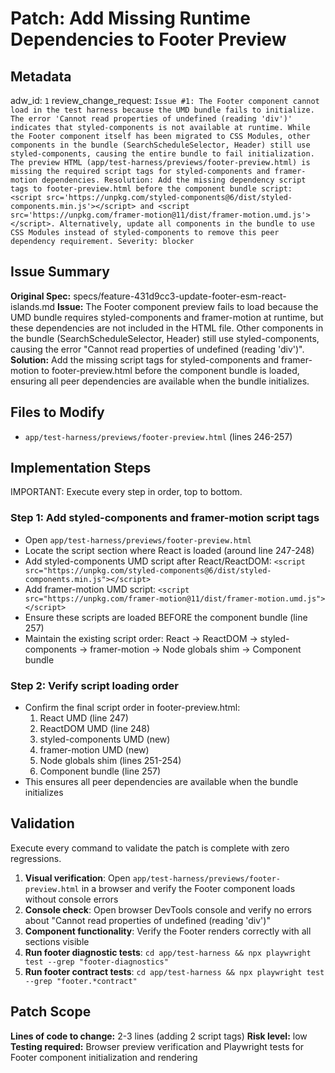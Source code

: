 # Patch: Add Missing Runtime Dependencies to Footer Preview

## Metadata
adw_id: `1`
review_change_request: `Issue #1: The Footer component cannot load in the test harness because the UMD bundle fails to initialize. The error 'Cannot read properties of undefined (reading 'div')' indicates that styled-components is not available at runtime. While the Footer component itself has been migrated to CSS Modules, other components in the bundle (SearchScheduleSelector, Header) still use styled-components, causing the entire bundle to fail initialization. The preview HTML (app/test-harness/previews/footer-preview.html) is missing the required script tags for styled-components and framer-motion dependencies. Resolution: Add the missing dependency script tags to footer-preview.html before the component bundle script: <script src='https://unpkg.com/styled-components@6/dist/styled-components.min.js'></script> and <script src='https://unpkg.com/framer-motion@11/dist/framer-motion.umd.js'></script>. Alternatively, update all components in the bundle to use CSS Modules instead of styled-components to remove this peer dependency requirement. Severity: blocker`

## Issue Summary
**Original Spec:** specs/feature-431d9cc3-update-footer-esm-react-islands.md
**Issue:** The Footer component preview fails to load because the UMD bundle requires styled-components and framer-motion at runtime, but these dependencies are not included in the HTML file. Other components in the bundle (SearchScheduleSelector, Header) still use styled-components, causing the error "Cannot read properties of undefined (reading 'div')".
**Solution:** Add the missing script tags for styled-components and framer-motion to footer-preview.html before the component bundle is loaded, ensuring all peer dependencies are available when the bundle initializes.

## Files to Modify
- `app/test-harness/previews/footer-preview.html` (lines 246-257)

## Implementation Steps
IMPORTANT: Execute every step in order, top to bottom.

### Step 1: Add styled-components and framer-motion script tags
- Open `app/test-harness/previews/footer-preview.html`
- Locate the script section where React is loaded (around line 247-248)
- Add styled-components UMD script after React/ReactDOM: `<script src="https://unpkg.com/styled-components@6/dist/styled-components.min.js"></script>`
- Add framer-motion UMD script: `<script src="https://unpkg.com/framer-motion@11/dist/framer-motion.umd.js"></script>`
- Ensure these scripts are loaded BEFORE the component bundle (line 257)
- Maintain the existing script order: React -> ReactDOM -> styled-components -> framer-motion -> Node globals shim -> Component bundle

### Step 2: Verify script loading order
- Confirm the final script order in footer-preview.html:
  1. React UMD (line 247)
  2. ReactDOM UMD (line 248)
  3. styled-components UMD (new)
  4. framer-motion UMD (new)
  5. Node globals shim (lines 251-254)
  6. Component bundle (line 257)
- This ensures all peer dependencies are available when the bundle initializes

## Validation
Execute every command to validate the patch is complete with zero regressions.

1. **Visual verification**: Open `app/test-harness/previews/footer-preview.html` in a browser and verify the Footer component loads without console errors
2. **Console check**: Open browser DevTools console and verify no errors about "Cannot read properties of undefined (reading 'div')"
3. **Component functionality**: Verify the Footer renders correctly with all sections visible
4. **Run footer diagnostic tests**: `cd app/test-harness && npx playwright test --grep "footer-diagnostics"`
5. **Run footer contract tests**: `cd app/test-harness && npx playwright test --grep "footer.*contract"`

## Patch Scope
**Lines of code to change:** 2-3 lines (adding 2 script tags)
**Risk level:** low
**Testing required:** Browser preview verification and Playwright tests for Footer component initialization and rendering
